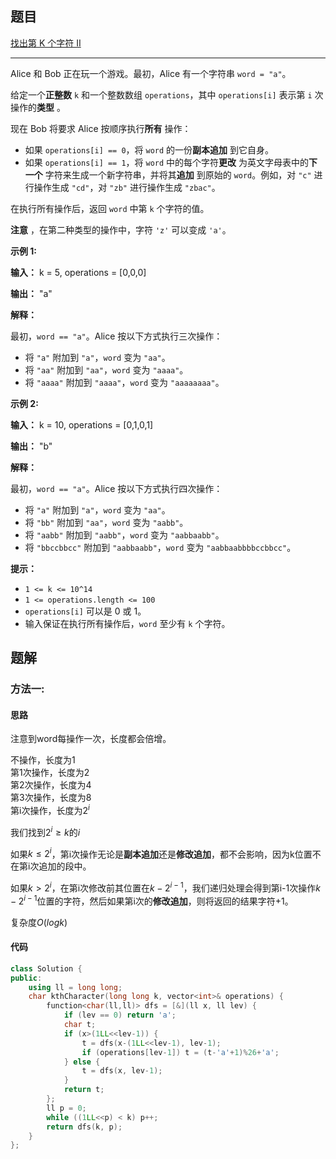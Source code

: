 ## 题目

[找出第 K 个字符 II](https://leetcode.cn/problems/find-the-k-th-character-in-string-game-ii/)

---

Alice 和 Bob 正在玩一个游戏。最初，Alice 有一个字符串 `word = "a"`。

给定一个**正整数** `k` 和一个整数数组 `operations`，其中 `operations[i]` 表示第 `i` 次操作的**类型** 。

现在 Bob 将要求 Alice 按顺序执行**所有** 操作：

  * 如果 `operations[i] == 0`，将 `word` 的一份**副本追加** 到它自身。
  * 如果 `operations[i] == 1`，将 `word` 中的每个字符**更改** 为英文字母表中的**下一个** 字符来生成一个新字符串，并将其**追加** 到原始的 `word`。例如，对 `"c"` 进行操作生成 `"cd"`，对 `"zb"` 进行操作生成 `"zbac"`。

在执行所有操作后，返回 `word` 中第 `k` 个字符的值。

**注意** ，在第二种类型的操作中，字符 `'z'` 可以变成 `'a'`。



**示例 1:**

**输入：** k = 5, operations = [0,0,0]

**输出：** "a"

**解释：**

最初，`word == "a"`。Alice 按以下方式执行三次操作：

  * 将 `"a"` 附加到 `"a"`，`word` 变为 `"aa"`。
  * 将 `"aa"` 附加到 `"aa"`，`word` 变为 `"aaaa"`。
  * 将 `"aaaa"` 附加到 `"aaaa"`，`word` 变为 `"aaaaaaaa"`。

**示例 2:**

**输入：** k = 10, operations = [0,1,0,1]

**输出：** "b"

**解释：**

最初，`word == "a"`。Alice 按以下方式执行四次操作：

  * 将 `"a"` 附加到 `"a"`，`word` 变为 `"aa"`。
  * 将 `"bb"` 附加到 `"aa"`，`word` 变为 `"aabb"`。
  * 将 `"aabb"` 附加到 `"aabb"`，`word` 变为 `"aabbaabb"`。
  * 将 `"bbccbbcc"` 附加到 `"aabbaabb"`，`word` 变为 `"aabbaabbbbccbbcc"`。



**提示：**

  * `1 <= k <= 10^14`
  * `1 <= operations.length <= 100`
  * `operations[i]` 可以是 0 或 1。
  * 输入保证在执行所有操作后，`word` 至少有 `k` 个字符。



## 题解

### 方法一:

#### 思路

注意到word每操作一次，长度都会倍增。

不操作，长度为1  
第1次操作，长度为2  
第2次操作，长度为4  
第3次操作，长度为8  
第i次操作，长度为$2^i$  

我们找到$2^i \ge k$的$i$

如果$k \le 2^i$，第i次操作无论是**副本追加**还是**修改追加**，都不会影响，因为k位置不在第i次追加的段中。

如果$k > 2^i$，在第i次修改前其位置在$k-2^{i-1}$，我们递归处理会得到第i-1次操作$k-2^{i-1}$位置的字符，然后如果第i次的**修改追加**，则将返回的结果字符+1。

复杂度$O(logk)$

#### 代码

``` cpp
class Solution {
public:
    using ll = long long;
    char kthCharacter(long long k, vector<int>& operations) {
        function<char(ll,ll)> dfs = [&](ll x, ll lev) {
            if (lev == 0) return 'a';
            char t;
            if (x>(1LL<<lev-1)) {
                t = dfs(x-(1LL<<lev-1), lev-1);
                if (operations[lev-1]) t = (t-'a'+1)%26+'a';
            } else {
                t = dfs(x, lev-1);
            }
            return t;
        };
        ll p = 0;
        while ((1LL<<p) < k) p++;
        return dfs(k, p);
    }
};
```
